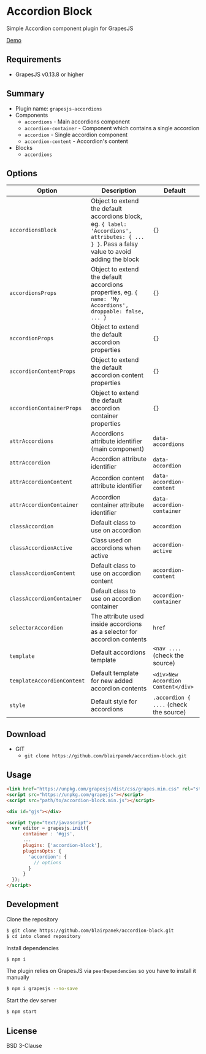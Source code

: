 # Accordion Block

Simple Accordion component plugin for GrapesJS


[Demo](http://grapesjs.com/demo.html)


## Requirements
* GrapesJS v0.13.8 or higher


## Summary

* Plugin name: `grapesjs-accordions`
* Components
  * `accordions` - Main accordions component
  * `accordion-container` - Component which contains a single accordion
  * `accordion` - Single accordion component
  * `accordion-content` - Accordion's content
* Blocks
  * `accordions`





## Options

|Option|Description|Default|
|-|-|-
| `accordionsBlock` | Object to extend the default accordions block, eg. `{ label: 'Accordions', attributes: { ... } }`. Pass a falsy value to avoid adding the block| `{}` |
| `accordionsProps` | Object to extend the default accordions properties, eg. `{ name: 'My Accordions', droppable: false, ... }` | `{}` |
| `accordionProps` | Object to extend the default accordion properties | `{}` |
| `accordionContentProps` | Object to extend the default accordion content properties | `{}` |
| `accordionContainerProps` | Object to extend the default accordion container properties | `{}` |
| `attrAccordions` | Accordions attribute identifier (main component) | `data-accordions` |
| `attrAccordion` | Accordion attribute identifier | `data-accordion` |
| `attrAccordionContent` | Accordion content attribute identifier | `data-accordion-content` |
| `attrAccordionContainer` | Accordion container attribute identifier | `data-accordion-container` |
| `classAccordion` | Default class to use on accordion | `accordion` |
| `classAccordionActive` | Class used on accordions when active | `accordion-active` |
| `classAccordionContent` | Default class to use on accordion content | `accordion-content` |
| `classAccordionContainer` | Default class to use on accordion container | `accordion-container` |
| `selectorAccordion` | The attribute used inside accordions as a selector for accordion contents | `href` |
| `template` | Default accordions template | `<nav ....` (check the source) |
| `templateAccordionContent` | Default template for new added accordion contents | `<div>New Accordion Content</div>` |
| `style` | Default style for accordions | `.accordion { ....` (check the source) |



## Download

* GIT
  * `git clone https://github.com/blairpanek/accordion-block.git`





## Usage

```html
<link href="https://unpkg.com/grapesjs/dist/css/grapes.min.css" rel="stylesheet"/>
<script src="https://unpkg.com/grapesjs"></script>
<script src="path/to/accordion-block.min.js"></script>

<div id="gjs"></div>

<script type="text/javascript">
  var editor = grapesjs.init({
      container : '#gjs',
      ...
      plugins: ['accordion-block'],
      pluginsOpts: {
        'accordion': {
          // options
        }
      }
  });
</script>
```





## Development

Clone the repository

```sh
$ git clone https://github.com/blairpanek/accordion-block.git
$ cd into cloned repository
```

Install dependencies

```sh
$ npm i
```

The plugin relies on GrapesJS via `peerDependencies` so you have to install it manually

```sh
$ npm i grapesjs --no-save
```

Start the dev server

```sh
$ npm start
```





## License

BSD 3-Clause
